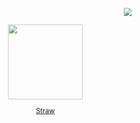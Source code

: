
                                ‎![](https://komarev.com/ghpvc/?username=Hunkery&label=𖡼&color=a0b562&style=plastic)


<p align="center">
  <img src="https://preview.redd.it/if-i-had-to-choose-one-thing-to-make-canon-in-the-comics-v0-8165t6xo7zdc1.jpg?width=640&crop=smart&auto=webp&s=805a82a432e75ed228f4f7f78f1f84d7218bfd45" width="150">
  </p>

<p align="center">
  <a href="https://hunky.straw.page">Straw</a>
</p>
